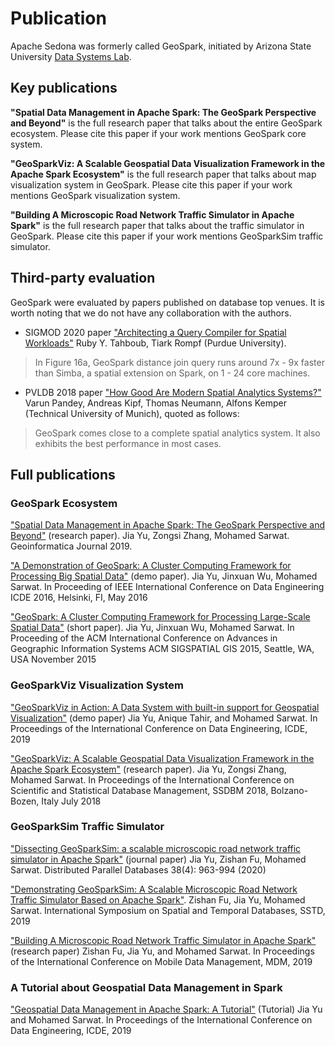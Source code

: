 # Publication

Apache Sedona was formerly called GeoSpark, initiated by Arizona State University [Data Systems Lab](https://www.datasyslab.net/).

## Key publications
**"Spatial Data Management in Apache Spark: The
GeoSpark Perspective and Beyond"** is the full research paper that talks about the entire GeoSpark ecosystem. Please cite this paper if your work mentions GeoSpark core system.

**"GeoSparkViz: A Scalable Geospatial Data Visualization Framework in the Apache Spark Ecosystem"** is the full research paper that talks about map visualization system in GeoSpark. Please cite this paper if your work mentions GeoSpark visualization system.

**"Building A Microscopic Road Network Traffic Simulator in Apache Spark"** is the full research paper that talks about the traffic simulator in GeoSpark. Please cite this paper if your work mentions GeoSparkSim traffic simulator.

## Third-party evaluation

GeoSpark were evaluated by papers published on database top venues. It is worth noting that we do not have any collaboration with the authors.

* SIGMOD 2020 paper ["Architecting a Query Compiler for Spatial Workloads"](https://dl.acm.org/doi/abs/10.1145/3318464.3389701) Ruby Y. Tahboub, Tiark  Rompf (Purdue University).
> In Figure 16a, GeoSpark distance join query runs around 7x - 9x faster than Simba, a spatial extension on Spark, on 1 - 24 core machines.
* PVLDB 2018 paper ["How Good Are Modern Spatial Analytics Systems?"](http://www.vldb.org/pvldb/vol11/p1661-pandey.pdf) Varun Pandey, Andreas Kipf, Thomas Neumann, Alfons Kemper (Technical University of Munich), quoted as follows: 
> GeoSpark comes close to a complete spatial analytics system. It also exhibits the best performance in most cases.

## Full publications
### GeoSpark Ecosystem

["Spatial Data Management in Apache Spark: The
GeoSpark Perspective and Beyond"](https://jiayuasu.github.io/files/paper/GeoSpark_Geoinformatica_2018.pdf) (research paper). Jia Yu, Zongsi Zhang, Mohamed Sarwat. Geoinformatica Journal 2019.

 ["A Demonstration of GeoSpark: A Cluster Computing Framework for Processing Big Spatial Data"](https://jiayuasu.github.io/files/paper/GeoSpark_DemoPaper.pdf) (demo paper). Jia Yu, Jinxuan Wu, Mohamed Sarwat. In Proceeding of IEEE International Conference on Data Engineering ICDE 2016, Helsinki, FI, May 2016

 ["GeoSpark: A Cluster Computing Framework for Processing Large-Scale Spatial Data"](https://jiayuasu.github.io/files/paper/GeoSpark_ShortPaper.pdf) (short paper). Jia Yu, Jinxuan Wu, Mohamed Sarwat. In Proceeding of the ACM International Conference on Advances in Geographic Information Systems ACM SIGSPATIAL GIS 2015, Seattle, WA, USA November 2015

### GeoSparkViz Visualization System

["GeoSparkViz in Action: A Data System with built-in support for Geospatial Visualization"](https://jiayuasu.github.io/files/paper/geosparkviz-icde2019-demo.pdf) (demo paper) Jia Yu, Anique Tahir, and Mohamed Sarwat. In Proceedings of the International Conference on Data Engineering, ICDE, 2019

["GeoSparkViz: A Scalable Geospatial Data Visualization Framework in the Apache Spark Ecosystem"](https://jiayuasu.github.io/files/paper/geosparkviz-ssdbm-2018.pdf) (research paper). Jia Yu, Zongsi Zhang, Mohamed Sarwat. In Proceedings of the International Conference on Scientific and Statistical Database Management, SSDBM 2018, Bolzano-Bozen, Italy July 2018

### GeoSparkSim Traffic Simulator

["Dissecting GeoSparkSim: a scalable microscopic road network traffic simulator in Apache Spark"](https://link.springer.com/article/10.1007/s10619-020-07306-x) (journal paper) Jia Yu, Zishan Fu, Mohamed Sarwat. Distributed Parallel Databases 38(4): 963-994 (2020)

["Demonstrating GeoSparkSim: A Scalable Microscopic Road Network Traffic Simulator Based on Apache Spark"](https://jiayuasu.github.io/files/paper/geosparksim_sstd2019_demopaper.pdf). Zishan Fu, Jia Yu, Mohamed Sarwat. International Symposium on Spatial and Temporal Databases, SSTD, 2019

["Building A Microscopic Road Network Traffic Simulator in Apache Spark"](https://jiayuasu.github.io/files/paper/geosparksim_mdm2019_fullpaper.pdf) (research paper) Zishan Fu, Jia Yu, and Mohamed Sarwat. In Proceedings of the International Conference on Mobile Data Management, MDM, 2019

### A Tutorial about Geospatial Data Management in Spark

["Geospatial Data Management in Apache Spark: A Tutorial"](https://jiayuasu.github.io/files/talk/jia-icde19-tutorial.pdf) (Tutorial) Jia Yu and Mohamed Sarwat.  In Proceedings of the International Conference on Data Engineering, ICDE, 2019